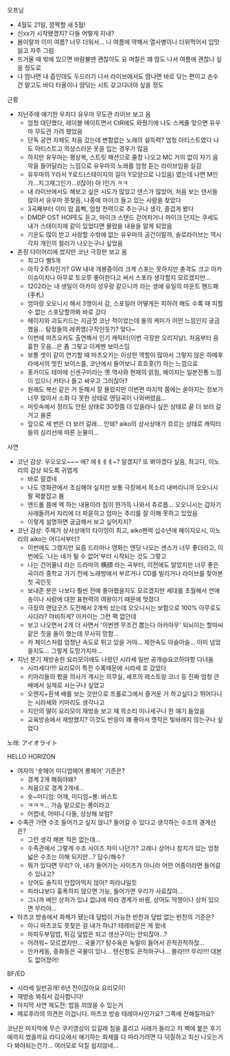 오프닝
- 4월도 21일, 깜짝할 새 5월!
- 신xx가 시작됐겠지? 다들 어떻게 지내?
- 봄이랄까 이미 여름? 너무 더워서... 나 여름에 약해서 열사병이나 더위먹어서 입맛 잃고 자주 그럼
- 뜨거울 때 밖에 있으면 바람불땐 괜찮아도 요 며칠은 꽤 땀도 나서 여름에 괜찮나 싶을 정도로
- 나 땀나면 내 즙인데도 두드러기 나서 라이브에서도 땀나면 바로 닦는 편이고 손수건 말고도 바디 타올이나 땀닦는 시트 갖고다녀야 싶을 정도

근황
- 지난주에 얘기한 우치다 유우마 무도관 라이브 보고 옴
  - 엄청 대단했다, 레이블 메이트면서 CtR에도 와줬기에 나도 스케줄 맞으면 유우마 무도관 가려 했었음
  - 단독 공연 자체도 처음 갔는데 변함없는 노래의 설득력? 엄청 아티스트였다 나도 아티스트고 의상스러운 옷을 입는 경우가 많음
  - 하지만 유우마는 평상복, 스트릿 패션으로 줄창 나오고 MC 거의 없이 자기 음악을 들어달라는 느낌으로 유우마의 노래를 엄청 듣는 라이브임을 실감
  - 유우마의 Y라서 Y로드(스테이지의 길이 Y모양으로 나있음) 였는데 나면 M인가...지그재그인가...(I잖아) 아 I인가 ㅋㅋ 
  - 내 라이브에서도 해보고 싶은 시도가 많았고 댄스가 많았어, 처음 보는 댄서들 많아서 유우마 못찾음, 나중에 마이크 들고 있는 사람을 찾았다
  - 3곡째부터 이미 땀 흠뻑, 엄청 전력으로 추는구나 생각, 즐겁게 봤다
  - DMDP OST HOPE도 듣고, 마이크 스탠드 걷어차거나 마이크 던지는 쿠세도 내가 스테이지에 같이 있었다면 몰랐을 내용을 알게 되었음
  - 기운도 많이 받고 사랑할 수밖에 없는 유우마의 공간이랄까, 솔로라이브는 역시 각자 개인의 컬러가 나오는구나 싶었음
- 촌장 다이어리에 썼지만 코난 극장판 보고 옴
  - 최고다 별5개
  - 아직 2주차인가? GW 내내 개봉중이라 크게 스포는 못하지만 충격도 크고 아카이슈이치나 아무로 토오루 좋아한다고 써서 스포라 생각할지 모르겠지만...
  - 1202라는 내 생일이 아카이 성우랑 같으니까 라는 생애 유일의 마운트 핸드패(手札)
  - 엄마랑 오오니시 해서 3명이서 감, 스포일러 어떻게든 피하려 해도 수록 때 피할 수 없는 스포당할까봐 바로 갔다
  - 헤이지와 괴도키드는 지금껏 코난 적이었는데 둘의 케미가 어떤 느낌인지 궁금했음... 탐정들의 레퀴엠(구작인듯?)? 맞다~
  - 이번에 마츠오카도 출연해서 인기 캐릭터(이번 극장판 오리지날), 처음부터 음흉한 웃음...은 좀 그렇고 이케멘 보이스임
  - 보통 셋이 같이 연기할 때 마츠오카는 이상한 역할이 많아서 그렇지 않은 하메후라에서의 멋진 보이스를, 코난에서 들어보니 흐흐흣(?) 하는 느낌으로
  - 홋카이도 테마에 신센구미라는 옛 역사와 현재의 얽힘, 헤이지는 일본전통 느낌이 있으니 카타나 들고 싸우고 그러잖아?
  - 원래도 복선 같은 거 둔해서 잘 몰랐지만 이번편 마지막 쯤에는 쏟아지는 정보가 너무 많아서 소화 다 못한 상태로 엔딩곡이 나와버렸음... 
  - 머릿속에서 정리도 안된 상태로 30컷쯤 더 있을라나 싶은 상태로 끝 더 보러 갈 거고 물론
  - 앞으로 세 번은 더 보러 갈래... 안돼? aiko의 상사상애가 흐르는 상태로 캐릭터들의 심리선에 따른 눈물이...

사연
- 코난 감상: 우오오오~~~ 에? 에ㅔㅔㅔ~? 알겠지? 또 봐야겠다 싶음, 최고다, 이노리의 감상 되도록 귀엽게
  - 바로 알겠네
  - 나도 영화관에서 조심해야 싶지만 보통 극장에서 목소리 내버리니까 오오니시 팔 꽉붙잡고 봄
  - 엔드롤 쯤에 엑 하는 내용이라 침이 한가득 나와서 츄르릅... 오오니시는 갑자기 사래들려서 자리에 더 파묻히고 엄마는 추리를 잘 이해 못하고 있었음
  - 이렇게 설명하면 궁금해서 보고 싶어지지?
- 코난 감상: 주제가 상사상애의 타이밍이 최고, aiko팬력 십수년에 헤이지오시, 이노리의 aiko는 어디서부터?
  - 이번에도 그랬지만 요즘 드라마나 영화는 엔딩 나오는 센스가 너무 좋더라고, 이번에도 '나는 네가 될 수 없어'부터 시작되는 것도 그렇고
  - 나는 건어물녀 라는 드라마의 横顔 라는 곡부터, 이전에도 알았지만 너무 좋은 곡이라 중학교 가기 전에 노래방에서 부르거나 CD를 빌리거나 라이브를 찾아본 첫 곡인듯
  - 보내준 분은 나보다 훨씬 전에 좋아했을지도 모르겠지만 세대를 초월해서 연애송이나 사랑에 대한 표현력의 여왕이기 때문에 멋졌다
  - 극장의 랜덤굿즈 도전해서 2개씩 샀는데 오오니시는 보험으로 100% 아무로도 사더라? 야비하게? 아카이는 그런 팩 없던데
  - 보고 나오면서 2개 더 사면서 '이번엔 무조건 뽑는다 아카아무' 되뇌이는 할마씨같은 짓을 둘이 했는데 무사히 망함... 
  - 카 체이스처럼 엄청난 속도로 튀고 있을 거야... 제한속도 아슬아슬... 이미 넘었을지도... 그렇게 도망가지마...
- 지난 분기 재방송한 요리모이에도 나왔던 시라세 일반 공개@요코하마항 다녀옴
  - 시라세다!!!! 요리모이 특전 수록때문에 시라세 호 갔었다
  - 키마리들의 봤을 의사가 계시는 의무실, 셰프의 레스토랑 코너 등 진짜 엄청 큰 배에서 실제로 사는구나 싶었고
  - 오렌지+흰색 배를 보는 것만으로 프롤로그에서 즐거운 거 하고싶다고 뛰어다니는 시라세와 키마리도 생각나고
  - 지인의 딸이 요리모이 재방송 보고 쟤 목소리 미나세구나 한 얘기 들었음
  - 교육방송에서 재방했지? 이것도 반응이 꽤 좋아서 명작은 빛바래지 않는구나 싶었다

노래: アイオライト

HELLO HORIZON
- 여자의 '숏헤어 미디엄헤어 롱헤어' 기준은?
  - 경계 2개 해줘야돼?
  - 처음으로 경계 2개네...
  - 숏~미디엄: 어깨, 미디엄~롱: 바스트
  - ㅋㅋㅋ... 가슴 밑으로는 롱이라고
  - 어렵네, 어떠니 다들, 상상해 보럼?
- 수족관 가면 수조 들어가고 싶지 않니? 들어갈 수 있다고 생각하는 수조의 경계선은?
  - 그런 생각 해본 적은 없는데...
  - 수족관에서 그렇게 수조 사이즈 차이 나던가? 고래나 상어나 참치가 있는 엄청 넓은 수조는 이해 되지만...? 담수/해수?
  - 뭐가 있다면 무리? 아, 내가 들어가는 사이즈가 아니라 어떤 어종이라면 들어갈 수 있냐고?
  - 상어도 솔직히 안잡아먹지 않아? 피라냐일듯
  - 피라냐보다 흉폭하지 않으면 가능, 들어가면 우리가 사료잖아...
  - 그니까 베인 상처가 있냐 없냐에 따라 경계가 바뀜, 상어도 딱쟁이나 상처 있으면 무리야...
- 마츠코 방송에서 화제가 됐는데 덮밥이 가능한 반찬과 덮밥 없는 반찬의 기준은?
  - 아니 마츠코도 못찾은 걸 내가 하냐? 테레비같은 게 왔네
  - 마파두부덮밥, 튀김 덮밥은 되고 생선구이는 안되잖아...?
  - 어려워~ 모르겠지만... 국물기? 탕수육은 녹말이 들어서 끈적끈적하잖... 
  - 안카케동, 중화동은 국물이 있나... 텐신항도 끈적하구나... 몰라!!!! 무리!!!! 대본도 없어졌어!

BF/ED
- 시라세 일반공개! 6년 전이잖아요 요리모이!
- 재방송 봐줘서 감사합니다!
- 마지막 사연 재도전: 밥을 끼얹을 수 있는거
- 메로후라의 의견은 이겁니다. 마츠코 방송 테레아사인가요? 그쪽에 전해질까요?

코난은 마지막에 무슨 쿠키영상이 있길래 침을 흘리고 사래가 들리고 저 벽에 붙은 후기에까지 썼을까요
라디오에서 얘기하는 화제를 다 따라가려면 다 덕질하고 최신 나오는거 다 봐야되는건가... 여러모로 덕질 쉽지않네...